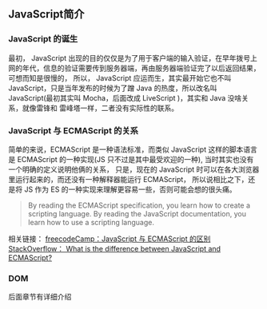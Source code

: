 JavaScript简介
---------------
### JavaScript 的诞生
最初， JavaScript 出现的目的仅仅是为了用于客户端的输入验证，在早年拨号上网的年代，信息的验证需要传到服务器端，再由服务器端验证完了以后返回结果，可想而知是很慢的，
所以， JavaScript 应运而生，其实最开始它也不叫 JavaScript，只是当年发布的时候为了蹭 Java 的热度，所以改名叫 JavaScript(最初其实叫 Mocha，后面改成 LiveScript )，其实和 Java 没啥关系，就像雷锋和
雷峰塔一样，二者没有实际性的联系。

### JavaScript 与 ECMAScript 的关系
简单的来说，ECMAScript 是一种语法标准，而类似 JavaScript 这样的脚本语言是 ECMAScript 的一种实现(JS 只不过是其中最受欢迎的一种), 当时其实也没有一个明确的定义说明他俩的关系，
只是，现在的 JavaScript 时可以在各大浏览器里运行起来的，而还没有一种解释器能运行 ECMAScript， 所以说相比之下，还是将 JS 作为 ES 的一种实现来理解更容易一些，否则可能会想的很头痛。
> By reading the ECMAScript specification, you learn how to create a scripting language. By reading the JavaScript documentation, you learn how to use a scripting language.

相关链接：
[freecodeCamp：JavaScript 与 ECMAScript 的区别](https://www.freecodecamp.org/news/whats-the-difference-between-javascript-and-ecmascript-cba48c73a2b5/)    
[StackOverflow： What is the difference between JavaScript and ECMAScript?](https://stackoverflow.com/questions/912479/what-is-the-difference-between-javascript-and-ecmascript)

### DOM 
后面章节有详细介绍